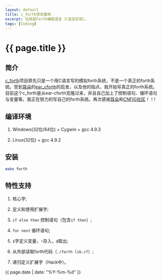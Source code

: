 ```yaml
---
layout: default
title: c_forth项目重构
excerpt: 玩具版Forth编程语言（C语言实现）。
tags: [Coding]
---
```

{{ page.title }}
================

## 简介

[c_forth](https://github.com/cforth/c_forth)项目原先只是一个用C语言写的模拟forth系统，不是一个真正的forth系统。受到[耳朵](https://github.com/earforth)的[ear_cforth](https://github.com/earforth/ear-cforth)的启发，以及他的指点，我开始写真正的forth系统。目前这个c_forth是从ear-cforth克隆过来，并且自己加上了控制语句、循环语句与变量等。我正在努力的写自己的forth系统。再次感谢[耳朵](https://github.com/earforth)和[CNFIG社区](https://github.com/CNFIG)！！!

## 编译环境

1. Windows(32位/64位) + Cygwin + gcc 4.9.3

2. Linux(32位) + gcc 4.9.2

## 安装

~~~bash
make forth
~~~

## 特性支持

1. 核心字;

2. 定义和使用扩展字;

3. `if else then` 控制语句（包含`if then`）;

4. `for next` 循环语句;

5. `$`字定义变量，`!`存入，`@`取出;

6. 从外部读取forth代码（`./forth lib.cf`）;

7. 递归定义扩展字（Hack中）。

{{ page.date | date: "%Y-%m-%d" }}
